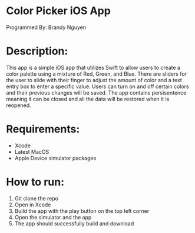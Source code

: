 # Color Picker iOS App
Programmed By: Brandy Nguyen

# Description:
This app is a simple iOS app that utilizes Swift to allow users to create a color palette using a mixture of Red, Green, and Blue. There are sliders for the user to slide with their finger to adjust the amount of color and a text entry box to enter a specific value. Users can turn on and off certain colors and their previous changes will be saved. The app contains persisentence meaning it can be closed and all the data will be restored when it is reopened. 

# Requirements:
- Xcode
- Latest MacOS
- Apple Device simulator packages

# How to run:
1. Git clone the repo
2. Open in Xcode
3. Build the app with the play button on the top left corner
4. Open the simulator and the app
5. The app should successfully build and download